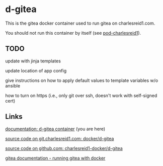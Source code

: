 # d-gitea

This is the gitea docker container used to run gitea on charlesreid1.com.

You should not run this container by itself (see 
[pod-charlesreid1](https://git.charlesreid1.com/docker/pod-charlesreid1.git)). 

## TODO

update with jinja templates

update location of app config

give instructions on how to apply default values to template variables w/o ansible

how to turn on https (i.e., only git over ssh, doesn't work with self-signed cert)

## Links

[documentation: d-gitea container](https://pages.charlesreid1.com/d-gitea/) (you are here)

[source code on git.charlesreid1.com: docker/d-gitea](https://git.charlesreid1.com/docker/d-gitea)

[source code on github.com: charlesreid1-docker/d-gitea](https://github.com/charlesreid1-docker/d-gitea)

[gitea documentation - running gitea with docker](https://docs.gitea.io/en-us/install-with-docker/)


